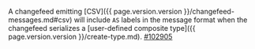 A changefeed emitting [CSV]({{ page.version.version }}/changefeed-messages.md#csv) will include `AS` labels in the message format when the changefeed serializes a [user-defined composite type]({{ page.version.version }}/create-type.md). [#102905](https://github.com/cockroachdb/cockroach/issues/102905)